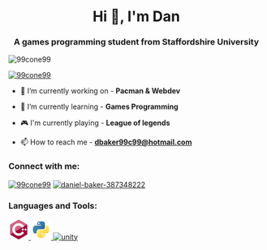 <h1 align="center">Hi 👋, I'm Dan</h1>
<h3 align="center">A games programming student from Staffordshire University</h3>

<p align="left"> <img src="https://komarev.com/ghpvc/?username=99cone99&label=Profile%20views&color=0e75b6&style=flat" alt="99cone99" /> </p>

<p align="left"> <a href="https://twitter.com/99cone99" target="blank"><img src="https://img.shields.io/twitter/follow/99cone99?logo=twitter&style=for-the-badge" alt="99cone99" /></a> </p>

- 🔭 I’m currently working on - **Pacman & Webdev**

- 🌱 I’m currently learning - **Games Programming**

- 🎮 I'm currently playing - **League of legends**

- 📫 How to reach me - **dbaker99c99@hotmail.com**

<h3 align="left">Connect with me:</h3>
<p align="left">
<a href="https://twitter.com/99cone99" target="blank"><img align="center" src="https://raw.githubusercontent.com/rahuldkjain/github-profile-readme-generator/master/src/images/icons/Social/twitter.svg" alt="99cone99" height="30" width="40" /></a>
<a href="https://linkedin.com/in/daniel-baker-387348222" target="blank"><img align="center" src="https://raw.githubusercontent.com/rahuldkjain/github-profile-readme-generator/master/src/images/icons/Social/linked-in-alt.svg" alt="daniel-baker-387348222" height="30" width="40" /></a>
</p>

<h3 align="left">Languages and Tools:</h3>
<p align="left"> <a href="https://www.w3schools.com/cpp/" target="_blank"> <img src="https://raw.githubusercontent.com/devicons/devicon/master/icons/cplusplus/cplusplus-original.svg" alt="cplusplus" width="40" height="40"/> </a> <a href="https://www.python.org" target="_blank"> <img src="https://raw.githubusercontent.com/devicons/devicon/master/icons/python/python-original.svg" alt="python" width="40" height="40"/> </a> <a href="https://unity.com/" target="_blank"> <img src="https://www.vectorlogo.zone/logos/unity3d/unity3d-icon.svg" alt="unity" width="40" height="40"/> </a> </p>
